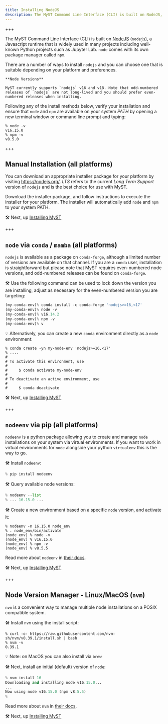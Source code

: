 ```yaml
---
title: Installing NodeJS
description: The MyST Command Line Interface (CLI) is built on NodeJS, a Javascript runtime that is widely used in many projects including well-known Python projects such as Jupyter Lab. MyST can be installed by the package manager npm.
---
```


+++

The MyST Command Line Interface (CLI) is built on [NodeJS](https://nodejs.org/en/about/) (`nodejs`), a Javascript runtime that is widely used in many projects including well-known Python projects such as Jupyter Lab. `node` comes with its own package manager called `npm`.

There are a number of ways to install `nodejs` and you can choose one that is suitable depending on your platform and preferences.

````{important}
**Node Versions**

MyST currently supports `nodejs` v16 and v18. Note that odd-numbered releases of `nodejs` are not long-lived and you should prefer even-numbered releases when installing.
````

Following any of the install methods below, verify your installation and ensure that `node` and `npm` are available on your system *PATH* by opening a new terminal window or command line prompt and typing:

```text
% node -v
v16.15.0
% npm -v
v8.5.0
```

+++

## Manual Installation (all platforms)

You can download an appropriate installer package for your platform by visiting <https://nodejs.org/>. *LTS* refers to the current *Long Term Support* version of `nodejs` and is the best choice for use with MyST.

Download the installer package, and follow instructions to execute the installer for your platform. The installer will automatically add `node` and `npm` to your system PATH.

🛠️ Next, up [Installing MyST](./installing.md)

+++

## `node` via `conda` / `mamba` (all platforms)

`nodejs` is available as a package on `conda-forge`, although a limited number of versions are available on that channel. If you are a `conda` user, installation is straightforward but please note that MyST requires even-numbered node versions, and odd-numbered releases can be found on `conda-forge`.

🛠️ Use the following command can be used to lock down the version you are installing, adjust as necessary for the even-numbered version you are targeting:

```python
(my-conda-env)% conda install -c conda-forge 'nodejs>=16,<17'
(my-conda-env)% node -v
(my-conda-env)% v16.14.2
(my-conda-env)% npm -v
(my-conda-env)% v
```

💡 Alternatively, you can create a new `conda` environment directly as a `node` environment:

```shell
% conda create -yn my-node-env 'nodejs>=16,<17'
% ....
#
# To activate this environment, use
#
#     $ conda activate my-node-env
#
# To deactivate an active environment, use
#
#     $ conda deactivate
```

🛠️ Next, up [Installing MyST](./installing.md)

+++

## `nodeenv` via pip (all platforms)

`nodeenv` is a python package allowing you to create and manage `node` installations on your system via virtual environments. If you want to work in virtual environments for `node` alongside your python `virtualenv` this is the way to go.

🛠️ Install `nodeenv`\:

```python
% pip install nodeenv
```

🛠️ Query available node versions:

```python
% nodeenv --list
% ... 16.15.0 ...
```

🛠️ Create a new environment based on a specific `node` version, and activate it:

```shell
% nodeenv -n 16.15.0 node_env
% . node_env/bin/activate
(node_env) % node -v
(node_env) % v16.15.0
(node_env) % npm -v
(node_env) % v8.5.5
```

Read more about `nodeenv` in [their docs](https://ekalinin.github.io/nodeenv/).

🛠️ Next, up [Installing MyST](./installing.md)

+++

## Node Version Manager - Linux/MacOS (`nvm`)

`nvm` is a convenient way to manage multiple node installations on a POSIX compatible system.

🛠️ Install `nvm` using the install script:

```shell
% curl -o- https://raw.githubusercontent.com/nvm-sh/nvm/v0.39.1/install.sh | bash
% nvm -v
0.39.1
```

💡 Note: on MacOS you can also install via `brew`

🛠️ Next, install an initial (default) version of `node`\:

```python
% nvm install 16
Downloading and installing node v16.15.0...
...
Now using node v16.15.0 (npm v8.5.5)
%
```

Read more about `nvm` in [their docs](https://github.com/nvm-sh/nvm).

🛠️ Next, up [Installing MyST](./installing.md)
